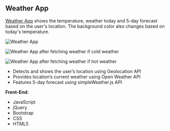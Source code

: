 **Weather App**
--------------------

[Weather App](http://www.bernadetteengleman.com/Apps/Weather-App/weatherapp.html) shows the temperature, weather today and 5-day forecast based on the user's location. The background color also changes based on today's temperature.

![Weather App](http://www.bernadetteengleman.com/img/portfolio/weatherappthumbnail2.jpg)

![Weather App after fetching weather if cold weather](http://www.bernadetteengleman.com/img/portfolio/weatherappthumbnail.jpg)

![Weather App after fetching weather if hot weather](http://www.bernadetteengleman.com/img/portfolio/weatherappthumbnail3.jpg)

 - Detects and shows the user’s location using Geolocation API
 - Provides location’s current weather using Open Weather API
 - Features 5-day forecast using simpleWeather.js API

**Front-End:**

 - JavaScript
 - jQuery
 - Bootstrap
 - CSS
 - HTML5
